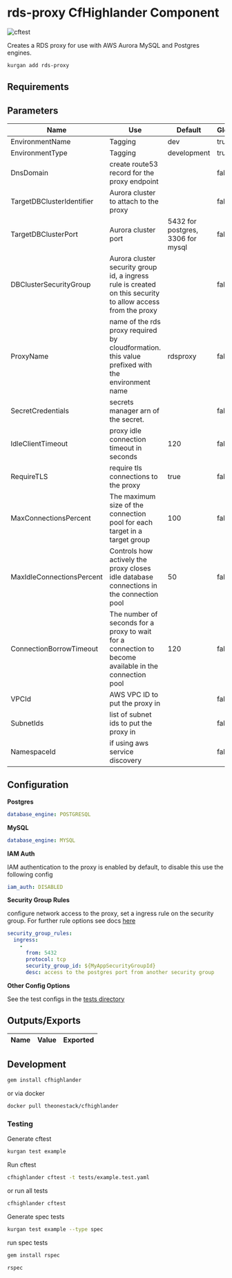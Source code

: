 # rds-proxy CfHighlander Component

![cftest](https://github.com/theonestack/hl-component-rds-proxy/actions/workflows/rspec.yaml/badge.svg)

Creates a RDS proxy for use with AWS Aurora MySQL and Postgres engines.

```bash
kurgan add rds-proxy
```

## Requirements

## Parameters

| Name | Use | Default | Global | Type | Allowed Values |
| ---- | --- | ------- | ------ | ---- | -------------- |
| EnvironmentName | Tagging | dev | true | string
| EnvironmentType | Tagging | development | true | string | ['development','production']
| DnsDomain | create route53 record for the proxy endpoint | | false | string
| TargetDBClusterIdentifier | Aurora cluster to attach to the proxy | | false | string
| TargetDBClusterPort | Aurora cluster port | 5432 for postgres, 3306 for mysql | false | string
| DBClusterSecurityGroup | Aurora cluster security group id, a ingress rule is created on this security to allow access from the proxy | | false | AWS::EC2::SecurityGroup::Id
| ProxyName | name of the rds proxy required by cloudformation. this value prefixed with the environment name | rdsproxy | false | string
| SecretCredentials | secrets manager arn of the secret. | | false | string 
| IdleClientTimeout | proxy idle connection timeout in seconds | 120 | false | number
| RequireTLS |require tls connections to the proxy | true | false | boolean | true, false
| MaxConnectionsPercent | The maximum size of the connection pool for each target in a target group | 100 | false | number | min: 1, max: 100
| MaxIdleConnectionsPercent | Controls how actively the proxy closes idle database connections in the connection pool | 50 | false | number
| ConnectionBorrowTimeout | The number of seconds for a proxy to wait for a connection to become available in the connection pool | 120 | false | number
| VPCId | AWS VPC ID to put the proxy in | | false | string
| SubnetIds | list of subnet ids to put the proxy in | | false | CommaDelimitedList
| NamespaceId | if using aws service discovery | | false | string

## Configuration

**Postgres**

```yaml
database_engine: POSTGRESQL
```

**MySQL**

```yaml
database_engine: MYSQL
```

**IAM Auth**

IAM authentication to the proxy is enabled by default, to disable this use the following config

```yaml
iam_auth: DISABLED
```

**Security Group Rules**

configure network access to the proxy, set a ingress rule on the security group. For further rule options see docs [here](https://github.com/theonestack/hl-component-lib-ec2#security-group-rules)

```yaml
security_group_rules:
  ingress:
    -
      from: 5432
      protocol: tcp
      security_group_id: ${MyAppSecurityGroupId}
      desc: access to the postgres port from another security group
```

**Other Config Options**

See the test configs in the [tests directory](tests/)

## Outputs/Exports

| Name | Value | Exported |
| ---- | ----- | -------- |


## Development

```bash
gem install cfhighlander
```

or via docker

```bash
docker pull theonestack/cfhighlander
```

### Testing

Generate cftest

```bash
kurgan test example
```

Run cftest

```bash
cfhighlander cftest -t tests/example.test.yaml
```

or run all tests

```bash
cfhighlander cftest
```

Generate spec tests

```bash
kurgan test example --type spec
```

run spec tests

```bash
gem install rspec
```

```bash
rspec
```
